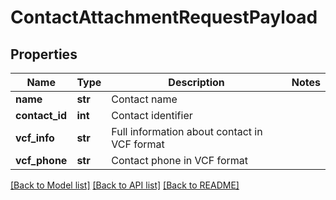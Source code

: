 # ContactAttachmentRequestPayload

## Properties
Name | Type | Description | Notes
------------ | ------------- | ------------- | -------------
**name** | **str** | Contact name | 
**contact_id** | **int** | Contact identifier | 
**vcf_info** | **str** | Full information about contact in VCF format | 
**vcf_phone** | **str** | Contact phone in VCF format | 

[[Back to Model list]](../README.md#documentation-for-models) [[Back to API list]](../README.md#documentation-for-api-endpoints) [[Back to README]](../README.md)

